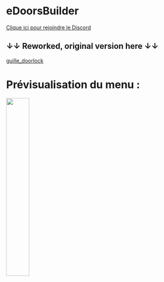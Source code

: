 # eDoorsBuilder

[Clique ici pour rejoindre le Discord](https://discord.gg/5dev)

## ↓↓ Reworked, original version here ↓↓

[guille_doorlock](https://forum.cfx.re/t/release-esx-qbcore-guille-doorlock/4765817)


# Prévisualisation du menu :

<img src="https://cdn.discordapp.com/attachments/953709653878014073/974350589678981171/Screenshot_1.png" width="35%">

 
